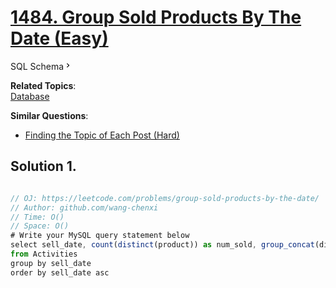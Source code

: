 # [1484. Group Sold Products By The Date (Easy)](https://leetcode.com/problems/group-sold-products-by-the-date/)

<a class="sql-schema-link__3cEg">SQL Schema<svg viewBox="0 0 24 24" width="1em" height="1em" class="icon__1Md2"><path fill-rule="evenodd" d="M10 6L8.59 7.41 13.17 12l-4.58 4.59L10 18l6-6z"></path></svg></a>

**Related Topics**:  
[Database](https://leetcode.com/tag/database/)

**Similar Questions**:
* [Finding the Topic of Each Post (Hard)](https://leetcode.com/problems/finding-the-topic-of-each-post/)

## Solution 1.

```js

// OJ: https://leetcode.com/problems/group-sold-products-by-the-date/
// Author: github.com/wang-chenxi
// Time: O()
// Space: O()
# Write your MySQL query statement below
select sell_date, count(distinct(product)) as num_sold, group_concat(distinct product order by product ) as products
from Activities 
group by sell_date
order by sell_date asc

```